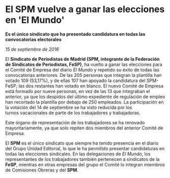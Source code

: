 # El SPM vuelve a ganar las elecciones en 'El Mundo'

**Es el único sindicato que ha presentado candidatura en todas las convocatorias electorales**

*15 de septiembre de 2016*

El **Sindicato de Periodistas de Madrid (SPM, integrante de la Federación de Sindicatos de Periodistas, FeSP)**, ha vuelto a ganar las elecciones para el Comité de Empresa del diario *El Mundo* y repetido su éxito de todas las convocatorias anteriores. De las 205 personas que integran la plantilla han votado 109 (53,17%), y de ellas 107 han apoyado la candidatura del SPM-FeSP; las dos restantes han votado en blanco.
El nuevo Comité de Empresa está formado por nueve personas, en vez de las 13 que integraban el anterior, ya que los despidos del último expediente de regulación de empleo han recortado la plantilla por debajo de 250 empleados. La participación en la votación del 14 de septiembre se ha visto reducida por los turnos vacacionales de parte de los trabajadores y trabajadoras.

Este órgano de representación de los trabajadores se ha renovado mayoritariamente, ya que solo repiten dos miembros del anterior Comité de Empresa.

El **SPM** es el único sindicato que siempre ha tenido presencia en el diario del Grupo Unidad Editorial, lo que le ha permitido presentar candidaturas en todas las elecciones sindicales. En las delegaciones de *El Mundo*, los representantes de los trabajadores también pertenecen a sindicatos de la **FeSP**, mientras en otras empresas del grupo el Comité lo integran miembros de Comisiones Obreras y del **SPM**.
